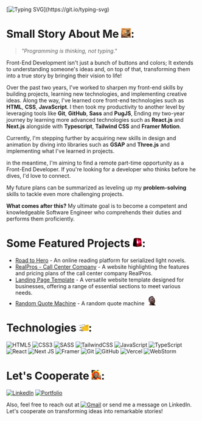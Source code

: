 [![Typing SVG](https://readme-typing-svg.herokuapp.com?font=Raleway&size=24&letterSpacing=1.5px&pause=1000&color=E31B6D&vCenter=true&width=460&lines=Hello%2CWorld!;I'm+Mohamed+Waled.;I'm+a+Front-End+Developer.;Nice+to+meet+you!)](https://git.io/typing-svg)
# Small Story About Me <img src="./Assets/gifs/typingcat.gif" width="25">:

> *"Programming is thinking, not typing."*

Front-End Development isn't just a bunch of buttons and colors; It extends to understanding someone's ideas and, on top of that, transforming them into a true story by bringing their vision to life!

Over the past two years, I've worked to sharpen my front-end skills by building projects, learning new technologies, and implementing creative ideas. Along the way, I've learned core front-end technologies such as **HTML**, **CSS**, **JavaScript**. I then took my productivity to another level by leveraging tools like **Git**, **GitHub**, **Sass** and **PugJS**, Ending my two-year journey by learning more advanced technologies such as **React.js** and **Next.js** alongside with **Typescript**, **Tailwind CSS** and **Framer Motion**.

Currently, I'm stepping further by acquiring new skills in design and animation by diving into libraries such as **GSAP** and **Three.js** and implementing what I've learned in projects.

in the meantime, I'm aiming to find a remote part-time opportunity as a Front-End Developer. If you're looking for a developer who thinks before he dives, I'd love to connect.

My future plans can be summarized as leveling up my **problem-solving** skills to tackle even more challenging projects.

**What comes after this?** My ultimate goal is to become a competent and knowledgeable Software Engineer who comprehends their duties and performs them proficiently.

# Some Featured Projects <img src="./Assets/gifs/alert.gif" width="25">:

- [Road to Hero] - An online reading platform for serialized light novels.
- [RealPros - Call Center Company] - A website highlighting the features and pricing plans of the call center company RealPros.
- [Landing Page Template] - A versatile website template designed for businesses, offering a range of essential sections to meet various needs.
- [Random Quote Machine] - A random quote machine <img src="./Assets/gifs/smart.gif" width="25">

# Technologies <img src="./Assets/gifs/meow_code.gif" width="25">:

![HTML5](https://img.shields.io/badge/html5-%23E34F26.svg?style=for-the-badge&logo=html5&logoColor=white)  ![CSS3](https://img.shields.io/badge/css3-%231572B6.svg?style=for-the-badge&logo=css3&logoColor=white)  ![SASS](https://img.shields.io/badge/SASS-hotpink.svg?style=for-the-badge&logo=SASS&logoColor=white)  ![TailwindCSS](https://img.shields.io/badge/tailwindcss-%2338B2AC.svg?style=for-the-badge&logo=tailwind-css&logoColor=white)  ![JavaScript](https://img.shields.io/badge/javascript-%23323330.svg?style=for-the-badge&logo=javascript&logoColor=%23F7DF1E)  ![TypeScript](https://img.shields.io/badge/typescript-%23007ACC.svg?style=for-the-badge&logo=typescript&logoColor=white)  ![React](https://img.shields.io/badge/react-%2320232a.svg?style=for-the-badge&logo=react&logoColor=%2361DAFB)  ![Next JS](https://img.shields.io/badge/Next-black?style=for-the-badge&logo=next.js&logoColor=white)  ![Framer](https://img.shields.io/badge/Framer-black?style=for-the-badge&logo=framer&logoColor=blue)  ![Git](https://img.shields.io/badge/git-%23F05033.svg?style=for-the-badge&logo=git&logoColor=white)  ![GitHub](https://img.shields.io/badge/github-%23121011.svg?style=for-the-badge&logo=github&logoColor=white)  ![Vercel](https://img.shields.io/badge/vercel-%23000000.svg?style=for-the-badge&logo=vercel&logoColor=white)  ![WebStorm](https://img.shields.io/badge/webstorm-143?style=for-the-badge&logo=webstorm&logoColor=white&color=black)  

# Let's Cooperate <img src="./Assets/gifs/extreme-teamwork.gif" width="25">:

[![LinkedIn](https://img.shields.io/badge/linkedin-%230077B5.svg?style=for-the-badge&logo=linkedin&logoColor=white)](https://www.linkedin.com/in/mohamed-waled) [![Portfolio](https://img.shields.io/badge/Portfolio-255E63?style=for-the-badge&logo=About.me&logoColor=white)](https://mohamedwaled.com/)

Also, feel free to reach out at  [![Gmail](https://img.shields.io/badge/Gmail-D14836?style=for-the-badge&logo=gmail&logoColor=white)](mailto:mohamedwaled8642@gmail.com)  or send me a message on LinkedIn. Let's cooperate on transforming ideas into remarkable stories!

[//]: # "This is Comment"
[Road to Hero]: https://road-to-hero.vercel.app/
[RealPros - Call Center Company]: https://callcenter-company.mohamedwaled.com/
[Landing Page Template]: https://landing-page.mohamedwaled.com/
[Random Quote Machine]: https://random-quote-machine-lyart.vercel.app/
